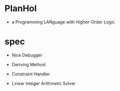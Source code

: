 # PlanHol

- a Programming LANguage with Higher-Order Logic

# spec

- Nice Debugger

- Deriving Method

- Constraint Handler

- Linear Integer Arithmetic Solver
